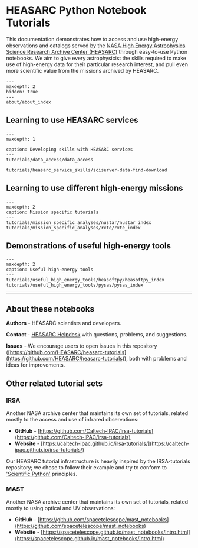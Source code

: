 
# HEASARC Python Notebook Tutorials

This documentation demonstrates how to access and use high-energy observations and catalogs served by the [NASA High Energy Astrophysics Science Research Archive Center (HEASARC)](https://heasarc.gsfc.nasa.gov/) through easy-to-use Python notebooks.
We aim to give every astrophysicist the skills required to make use of high-energy data for their particular research interest, and pull even more scientific value from the missions archived by HEASARC.

```{toctree}
---
maxdepth: 2
hidden: true
---
about/about_index
```

## Learning to use HEASARC services

```{toctree}
---
maxdepth: 1

caption: Developing skills with HEASARC services
---
tutorials/data_access/data_access

tutorials/heasarc_service_skills/sciserver-data-find-download

```

## Learning to use different high-energy missions

```{toctree}
---
maxdepth: 2
caption: Mission specific tutorials
---
tutorials/mission_specific_analyses/nustar/nustar_index
tutorials/mission_specific_analyses/rxte/rxte_index
```

## Demonstrations of useful high-energy tools
```{toctree}
---
maxdepth: 2
caption: Useful high-energy tools
---
tutorials/useful_high_energy_tools/heasoftpy/heasoftpy_index
tutorials/useful_high_energy_tools/pysas/pysas_index

```

***

## About these notebooks

**Authors** - HEASARC scientists and developers.

**Contact** - [HEASARC Helpdesk](https://heasarc.gsfc.nasa.gov/cgi-bin/Feedback) with questions, problems, and suggestions.

**Issues** - We encourage users to open issues in this repository ([https://github.com/HEASARC/heasarc-tutorials](https://github.com/HEASARC/heasarc-tutorials)), both with problems and ideas for improvements.


## Other related tutorial sets

### IRSA
Another NASA archive center that maintains its own set of tutorials, related mostly to the access and use of infrared observations:

- **GitHub** - [https://github.com/Caltech-IPAC/irsa-tutorials](https://github.com/Caltech-IPAC/irsa-tutorials)
- **Website** - [https://caltech-ipac.github.io/irsa-tutorials/](https://caltech-ipac.github.io/irsa-tutorials/)

Our HEASARC tutorial infrastructure is heavily inspired by the IRSA-tutorials repository; we chose to follow their example and try to conform to ['Scientific Python'](https://github.com/scientific-python) principles.

### MAST
Another NASA archive center that maintains its own set of tutorials, related mostly to using optical and UV observations:

- **GitHub** - [https://github.com/spacetelescope/mast_notebooks](https://github.com/spacetelescope/mast_notebooks)
- **Website** - [https://spacetelescope.github.io/mast_notebooks/intro.html](https://spacetelescope.github.io/mast_notebooks/intro.html)
